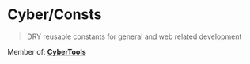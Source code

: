 # Cyber/Consts

> DRY reusable constants for general and web related development

Member of: [**CyberTools**](https://www.npmjs.com/package/cyber-tools)